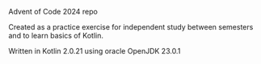 Advent of Code 2024 repo

Created as a practice exercise for independent study between semesters and to learn basics of Kotlin.

Written in Kotlin 2.0.21 using oracle OpenJDK 23.0.1
